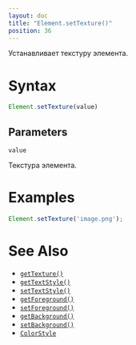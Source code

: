```yaml
---
layout: doc
title: "Element.setTexture()"
position: 36
---
```


Устанавливает текстуру элемента.

# Syntax

```js
Element.setTexture(value)
```

## Parameters

`value`

Текстура элемента.

# Examples

```js
Element.setTexture('image.png');
```

# See Also

* [`getTexture()`](../Element.getTexture/)
* [`getTextStyle()`](../Element.getTextStyle/)
* [`setTextStyle()`](../Element.setTextStyle/)
* [`getForeground()`](../Element.getForeground/)
* [`setForeground()`](../Element.setForeground/)
* [`getBackground()`](../Element.getBackground/)
* [`setBackground()`](../Element.setBackground/)
* [`ColorStyle`](../../Style/ColorStyle/)
